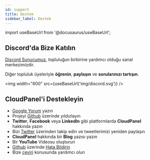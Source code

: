 ```yaml
---
id: support
title: Destek
sidebar_label: Destek
---
```


import useBaseUrl from '@docusaurus/useBaseUrl';

## Discord'da Bize Katılın

[Discord Sunucumuz](https://discord.cloudpanel.io/), topluluğun birbirine yardımcı olduğu sanal merkezimizdir.

Diğer topluluk üyeleriyle **öğrenin**, **paylaşın** ve **sorularınızı tartışın**.

<img width="600" src={useBaseUrl('img/discord.svg')} /> <br />

## CloudPanel'i Destekleyin

- [Google Yorum](https://g.page/mgtcommerce/review?rc) yazın
- Projeyi [Github](https://github.com/cloudpanel-io/cloudpanel-ce) üzerinde yıldızlayın
- **Twitter**, **Facebook** veya **LinkedIn** gibi platformlarda **CloudPanel** hakkında yazın
- Bizi [Twitter](https://twitter.com/cloudpanel_io) üzerinden takip edin ve tweetlerimizi yeniden paylaşın
- **CloudPanel** hakkında bir **Blog** yazısı yazın
- Bir **YouTube** Videosu oluşturun
- [Github](https://github.com/cloudpanel-io/cloudpanel-ce/issues) üzerinde [Hata Bildirin](https://github.com/cloudpanel-io/cloudpanel-ce/issues)
- Bize [çeviri](https://github.com/cloudpanel-io/cloudpanel-translations) konusunda yardımcı olun

